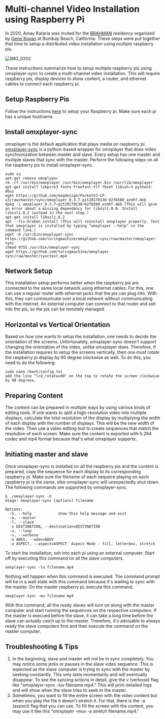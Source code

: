 # Multi-channel Video Installation using Raspberry Pi
In 2020, Amay Kataria was invited for the [BRAHMAN](https://brahman.ai/) residency organized by [Gene Kogan](https://genekogan.com/) at Bombay Beach, California. These steps were put together that time to setup a distributed video installation using multiple raspberry pis. 

![IMG_0202](https://user-images.githubusercontent.com/4178424/147972716-9e246f15-2a93-4d35-bdd0-93568183daa1.JPG)

These instructions summarize how to setup multiple raspberry pis using omxplayer-sync to create a multi-channel video installation. This will require raspberry pis, display devices to show content, a router, and ethernet cables to connect each raspberry pi. 

## Setup Raspberry Pis
Follow the instructions [here](https://github.com/phillipdavidstearns/brahman-ai/blob/master/guides/rpi-setup/rpi-setup.md) to setup your Raspberry pi. Make sure each pi has a unique hostname. 

## Install omxplayer-sync
omxplayer is the default application that plays media on raspberry pi. [omxplayer-sync](https://github.com/turingmachine/omxplayer-sync) is a python-based wrapper for omxplayer that does video synchronization between master and slave. Every setup has one master and multiple slaves that sync with the master. Perform the following steps on all the raspberry pis to install omxplayer-sync. 
```
sudo su
apt-get remove omxplayer
rm -rf /usr/bin/omxplayer /usr/bin/omxplayer.bin /usr/lib/omxplayer
apt-get install libpcre3 fonts-freefont-ttf fbset libssh-4 python3-dbus
wget https://github.com/magdesign/PocketVJ-CP-v3/raw/master/sync/omxplayer_0.3.7-git20170130-62fb580_armhf.deb
dpkg -i omxplayer_0.3.7~git20170130~62fb580_armhf.deb (This will give an error about a missing dependency for libssl1.0.0. Install libssl1.0.2 instead in the next step.)
apt-get install libssl1.0.2
apt --fix-broken install (This will reinstall omxplayer properly. Test that omxplayer is installed by typing "omxplayer --help" in the command line.)
wget -O /usr/bin/omxplayer-sync https://github.com/turingmachine/omxplayer-sync/raw/master/omxplayer-sync
chmod 0755 /usr/bin/omxplayer-sync
wget https://github.com/turingmachine/omxplayer-sync/raw/master/synctest.mp4
```

## Network Setup
This installation setup performs better when the raspberry pis are connected to the same local network using ethernet cables. For this, one can use a regular router with ethernet jacks that the pis can plug into. With this, they can communicate over a local network without communicating with the internet. An external computer can connect to that router and ssh into the pis, so the pis can be remotely managed. 

## Horizontal vs Vertical Orientation
Based on how one wants to setup the installation, one needs to decide the orientation of the screens. Unfortunately, omxplayer-sync doesn't support changing the orientation of the video, unlike omxplayer does. Therefore, if the installation requires to setup the screens vertically, then one must rotate the raspberry pi display by 90 degree clockwise as well. To do this, you need to do the following: 
```
sudo nano /boot/config.txt
add the line "lcd_rotate=90" on the top to rotate the screen clockwise by 90 degrees. 
```

## Preparing Content
The content can be prepared in multiple ways by using various kinds of editing tools. If one wants to split a high-resolution video into multiple displays, calculate the total resolution of the display by multiplying the width of each display with the number of displays. This will be the new width of the video. Then use a video editing tool to create sequences that match the resolution of each screen. Make sure the content is exported with h.264 codec and mp4 format because that's what omxplayer supports. 

## Initiating master and slave
Once omxplayer-sync is installed on all the raspberry pis and the content is prepared, copy the sequence for each display to its corresponding raspberry pi. Make sure the filename of each sequece playing on each raspberry pi is the *same*, else omxplayer-sync will unexpectedly shut down. The following commands are supported by omxplayer-sync. 
```
$ ./omxplayer-sync -h
Usage: omxplayer-sync [options] filename

Options:
  -h, --help            show this help message and exit
  -m, --master          
  -l, --slave           
  -x DESTINATION, --destination=DESTINATION
  -u, --loop            
  -v, --verbose         
  -o ADEV, --adev=ADEV  
  -a ASPECT, --aspect=ASPECT  Aspect Mode - fill, letterbox, stretch
```
To start the installation, ssh into each pi using an external computer. Start off by executing this command on all the slave computers. 
```
omxplayer-sync -lu filename.mp4
```
Nothing will happen when this command is executed. The command prompt will be in a wait state with this command because it's waiting to sync with the master. On the master raspberry pi, execute this command.
```
omxplayer-sync -mu filename.mp4
```
With this command, all the ready slaves will turn on along with the master computer and start running the sequences on the respective computers. If the master is execued before the slave, it can take a long time before the slave can actually catch up to the master. Therefore, it's advisable to always ready the slave computers first and then execute the command on the master computer. 

## Troubleshooting & Tips
1. In the beginning, slave and master will not be in sync completely. You may notice some jerks or pauses in the slave video sequence. This is expected as the slave computer is trying to sync with the master by seeking constantly. This only lasts momentarily and will eventually disappear. To see the syncing actions in detail, give the v (verbose) flag like "omxplayer-sync -luv filename.mp4." This will print detailed logs and will show when the slave tries to seek to the master. 
2. Sometimes, you want to fill the entire screen with the video content but when you play the file it doesn't stretch it. For that, there is the -a (aspect) flag that you can use. To fill the screen with the content, you may use it like this "omxplayer -muv -a stretch filename.mp4." 
